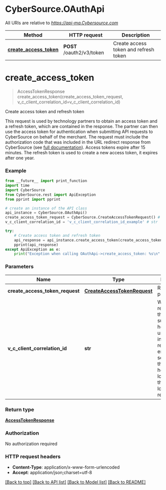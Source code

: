 # CyberSource.OAuthApi

All URIs are relative to *https://api-ma.Cybersource.com*

Method | HTTP request | Description
------------- | ------------- | -------------
[**create_access_token**](OAuthApi.md#create_access_token) | **POST** /oauth2/v3/token | Create access token and refresh token


# **create_access_token**
> AccessTokenResponse create_access_token(create_access_token_request, v_c_client_correlation_id=v_c_client_correlation_id)

Create access token and refresh token

This request is used by technology partners to obtain an access token and a refresh token, which are contained in the response.  The partner can then use the access token for authentication when submitting API requests to CyberSource on behalf of the merchant.   The request must include the authorization code that was included in the URL redirect response from CyberSource (see [full documentation](https://developer.cybersource.com/api/developer-guides/OAuth/cybs_extend_intro.html)). Access tokens expire after 15 minutes. The refresh token is used to create a new access token, it expires after one year. 

### Example 
```python
from __future__ import print_function
import time
import CyberSource
from CyberSource.rest import ApiException
from pprint import pprint

# create an instance of the API class
api_instance = CyberSource.OAuthApi()
create_access_token_request = CyberSource.CreateAccessTokenRequest() # CreateAccessTokenRequest | Request payload
v_c_client_correlation_id = 'v_c_client_correlation_id_example' # str | We recommended that you submit this header with a unique value in every client request to this endpoint.  It is sent back in the response header and logged both in the request log and response log.  (optional)

try: 
    # Create access token and refresh token
    api_response = api_instance.create_access_token(create_access_token_request, v_c_client_correlation_id=v_c_client_correlation_id)
    pprint(api_response)
except ApiException as e:
    print("Exception when calling OAuthApi->create_access_token: %s\n" % e)
```

### Parameters

Name | Type | Description  | Notes
------------- | ------------- | ------------- | -------------
 **create_access_token_request** | [**CreateAccessTokenRequest**](CreateAccessTokenRequest.md)| Request payload | 
 **v_c_client_correlation_id** | **str**| We recommended that you submit this header with a unique value in every client request to this endpoint.  It is sent back in the response header and logged both in the request log and response log.  | [optional] 

### Return type

[**AccessTokenResponse**](AccessTokenResponse.md)

### Authorization

No authorization required

### HTTP request headers

 - **Content-Type**: application/x-www-form-urlencoded
 - **Accept**: application/json;charset=utf-8

[[Back to top]](#) [[Back to API list]](../README.md#documentation-for-api-endpoints) [[Back to Model list]](../README.md#documentation-for-models) [[Back to README]](../README.md)

